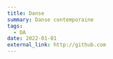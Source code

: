 ```yaml
---
title: Danse
summary: Danse contemporaine
tags:
  - DA
date: 2022-01-01
external_link: http://github.com
---
```

